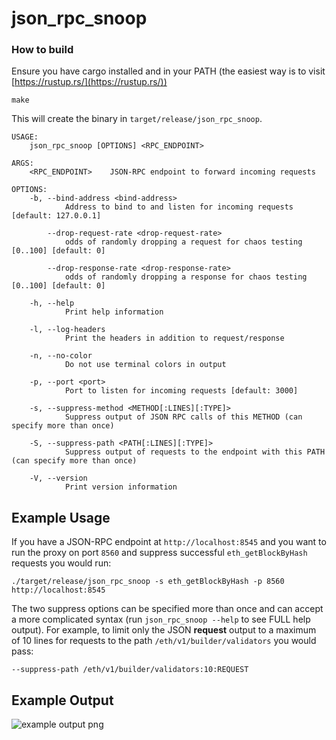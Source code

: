 # json_rpc_snoop

### How to build
Ensure you have cargo installed and in your PATH (the easiest way is to visit [https://rustup.rs/](https://rustup.rs/))
```
make
```

This will create the binary in `target/release/json_rpc_snoop`.

```
USAGE:
    json_rpc_snoop [OPTIONS] <RPC_ENDPOINT>

ARGS:
    <RPC_ENDPOINT>    JSON-RPC endpoint to forward incoming requests

OPTIONS:
    -b, --bind-address <bind-address>
            Address to bind to and listen for incoming requests [default: 127.0.0.1]

        --drop-request-rate <drop-request-rate>
            odds of randomly dropping a request for chaos testing [0..100] [default: 0]

        --drop-response-rate <drop-response-rate>
            odds of randomly dropping a response for chaos testing [0..100] [default: 0]

    -h, --help
            Print help information

    -l, --log-headers
            Print the headers in addition to request/response

    -n, --no-color
            Do not use terminal colors in output

    -p, --port <port>
            Port to listen for incoming requests [default: 3000]

    -s, --suppress-method <METHOD[:LINES][:TYPE]>
            Suppress output of JSON RPC calls of this METHOD (can specify more than once)

    -S, --suppress-path <PATH[:LINES][:TYPE]>
            Suppress output of requests to the endpoint with this PATH (can specify more than once)

    -V, --version
            Print version information
```

## Example Usage
If you have a JSON-RPC endpoint at `http://localhost:8545` and you want to run
the proxy on port `8560` and suppress successful `eth_getBlockByHash` requests
you would run:

```
./target/release/json_rpc_snoop -s eth_getBlockByHash -p 8560 http://localhost:8545
```

The two suppress options can be specified more than once and can accept a more
complicated syntax (run `json_rpc_snoop --help` to see FULL help output). For
example, to limit only the JSON **request** output to a maximum of 10 lines for
requests to the path `/eth/v1/builder/validators` you would pass:
```
--suppress-path /eth/v1/builder/validators:10:REQUEST
```

## Example Output

![example output png](https://i.imgur.com/NLzu4qo.png)

